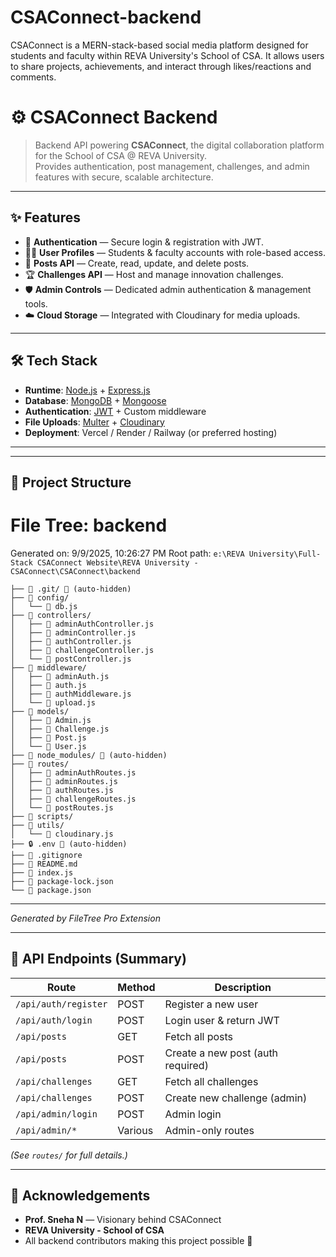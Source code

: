 # CSAConnect-backend

CSAConnect is a MERN-stack-based social media platform designed for students and faculty within REVA University's School of CSA. It allows users to share projects, achievements, and interact through likes/reactions and comments.

# ⚙️ CSAConnect Backend

> Backend API powering **CSAConnect**, the digital collaboration platform for the School of CSA @ REVA University.  
> Provides authentication, post management, challenges, and admin features with secure, scalable architecture.

---

## ✨ Features

- 🔐 **Authentication** — Secure login & registration with JWT.
- 👩‍🎓 **User Profiles** — Students & faculty accounts with role-based access.
- 📝 **Posts API** — Create, read, update, and delete posts.
- 🏆 **Challenges API** — Host and manage innovation challenges.
- 🛡️ **Admin Controls** — Dedicated admin authentication & management tools.
- ☁️ **Cloud Storage** — Integrated with Cloudinary for media uploads.

---

## 🛠️ Tech Stack

- **Runtime**: [Node.js](https://nodejs.org/) + [Express.js](https://expressjs.com/)
- **Database**: [MongoDB](https://www.mongodb.com/) + [Mongoose](https://mongoosejs.com/)
- **Authentication**: [JWT](https://jwt.io/) + Custom middleware
- **File Uploads**: [Multer](https://github.com/expressjs/multer) + [Cloudinary](https://cloudinary.com/)
- **Deployment**: Vercel / Render / Railway (or preferred hosting)

---

---

## 📂 Project Structure

# File Tree: backend

Generated on: 9/9/2025, 10:26:27 PM
Root path: `e:\REVA University\Full-Stack CSAConnect Website\REVA University - CSAConnect\CSAConnect\backend`

```
├── 📁 .git/ 🚫 (auto-hidden)
├── 📁 config/
│   └── 📄 db.js
├── 📁 controllers/
│   ├── 📄 adminAuthController.js
│   ├── 📄 adminController.js
│   ├── 📄 authController.js
│   ├── 📄 challengeController.js
│   └── 📄 postController.js
├── 📁 middleware/
│   ├── 📄 adminAuth.js
│   ├── 📄 auth.js
│   ├── 📄 authMiddleware.js
│   └── 📄 upload.js
├── 📁 models/
│   ├── 📄 Admin.js
│   ├── 📄 Challenge.js
│   ├── 📄 Post.js
│   └── 📄 User.js
├── 📁 node_modules/ 🚫 (auto-hidden)
├── 📁 routes/
│   ├── 📄 adminAuthRoutes.js
│   ├── 📄 adminRoutes.js
│   ├── 📄 authRoutes.js
│   ├── 📄 challengeRoutes.js
│   └── 📄 postRoutes.js
├── 📁 scripts/
├── 📁 utils/
│   └── 📄 cloudinary.js
├── 🔒 .env 🚫 (auto-hidden)
├── 🚫 .gitignore
├── 📖 README.md
├── 📄 index.js
├── 📄 package-lock.json
└── 📄 package.json
```

---

_Generated by FileTree Pro Extension_

---

## 📡 API Endpoints (Summary)

| Route                | Method  | Description                       |
| -------------------- | ------- | --------------------------------- |
| `/api/auth/register` | POST    | Register a new user               |
| `/api/auth/login`    | POST    | Login user & return JWT           |
| `/api/posts`         | GET     | Fetch all posts                   |
| `/api/posts`         | POST    | Create a new post (auth required) |
| `/api/challenges`    | GET     | Fetch all challenges              |
| `/api/challenges`    | POST    | Create new challenge (admin)      |
| `/api/admin/login`   | POST    | Admin login                       |
| `/api/admin/*`       | Various | Admin-only routes                 |

_(See `routes/` for full details.)_

---

## 🙌 Acknowledgements

- **Prof. Sneha N** — Visionary behind CSAConnect
- **REVA University - School of CSA**
- All backend contributors making this project possible 🚀

```

```
